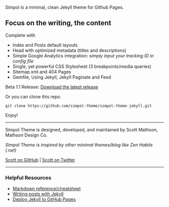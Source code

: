 Simpol is a minimal, clean Jekyll theme for Github Pages.

## Focus on the writing, the content

Complete with

* Index and Posts default layouts
* Head with optimized metadata (titles and descriptions)
* Simple Google Analytics integration: _simply input your tracking ID in config file_
* Single, yet powerful CSS Stylesheet (3 breakpoints/media queries)
* Sitemap.xml and 404 Pages
* Gemfile, Using Jekyll, Jekyll Paginate and Feed

Beta 1.1 Release: [Download the latest release](https://github.com/simpol-theme/simpol-theme-jekyll/releases)

Or you can clone this repo.

`git clone https://github.com/simpol-theme/simpol-theme-jekyll.git`

Enjoy!

---
Simpol Theme is designed, developed, and maintained by Scott Mathson, Mathson Design Co.

_Simpol Theme is inspired by other minimal themes/blog like Zen Habits (.net)_

[Scott on GitHub](https://github.com/scottdesdev) | [Scott on Twitter](https://twitter.com/scottmathson)

---

### Helpful Resources

* [Markdown reference/cheatsheet](https://github.com/adam-p/markdown-here/wiki/Markdown-Cheatsheet)
* [Writing posts with Jekyll](https://jekyllrb.com/docs/posts/)
* [Deploy Jekyll to GitHub Pages](https://jekyllrb.com/docs/github-pages/)
